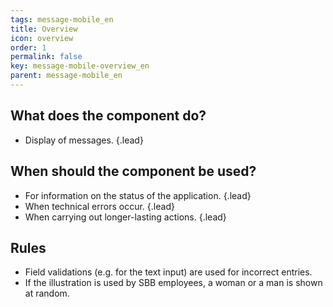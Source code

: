 ```yaml
---
tags: message-mobile_en
title: Overview
icon: overview
order: 1
permalink: false  
key: message-mobile-overview_en
parent: message-mobile_en
---
```


## What does the component do?
* Display of messages. {.lead}

## When should the component be used?
* For information on the status of the application. {.lead}
* When technical errors occur. {.lead}
* When carrying out longer-lasting actions. {.lead}

## Rules
* Field validations (e.g. for the <sbb-link variant="inline" type="button" href="/{{page.lang}}/design-system/mobile/components/text-input">text input</sbb-link>) are used for incorrect entries.
* If the illustration is used by SBB employees, a woman or a man is shown at random.
